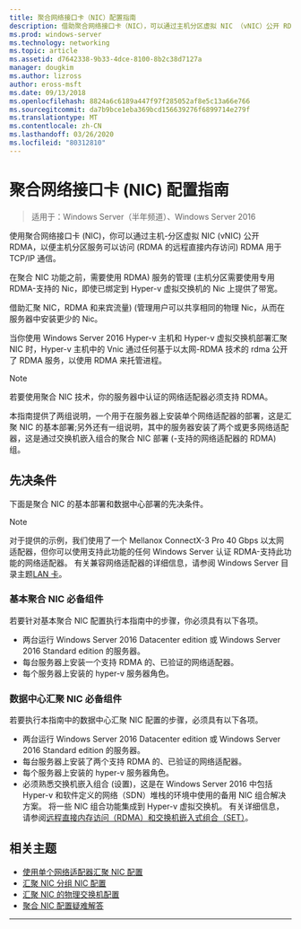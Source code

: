 ```yaml
---
title: 聚合网络接口卡（NIC）配置指南
description: 借助聚合网络接口卡（NIC），可以通过主机分区虚拟 NIC （vNIC）公开 RDMA，以便主机分区服务可以访问 Hyper-v 来宾用于 TCP/IP 通信的相同 Nic 上的远程直接内存访问（RDMA）。
ms.prod: windows-server
ms.technology: networking
ms.topic: article
ms.assetid: d7642338-9b33-4dce-8100-8b2c38d7127a
manager: dougkim
ms.author: lizross
author: eross-msft
ms.date: 09/13/2018
ms.openlocfilehash: 8824a6c6189a447f97f285052af8e5c13a66e766
ms.sourcegitcommit: da7b9bce1eba369bcd156639276f6899714e279f
ms.translationtype: MT
ms.contentlocale: zh-CN
ms.lasthandoff: 03/26/2020
ms.locfileid: "80312810"
---
```

# <a name="converged-network-interface-card-nic-configuration-guidance"></a>聚合网络接口卡 \(NIC\) 配置指南

>适用于：Windows Server（半年频道）、Windows Server 2016

使用聚合网络接口卡 \(NIC\)，你可以通过主机\-分区虚拟 NIC \(vNIC\) 公开 RDMA，以便主机分区服务可以访问 \(RDMA 的远程直接内存访问\) RDMA 用于 TCP/IP 通信。

在聚合 NIC 功能之前，需要使用 RDMA\) 服务的管理 \(主机分区需要使用专用 RDMA\-支持的 Nic，即使已绑定到 Hyper-v 虚拟交换机的 Nic 上提供了带宽。

借助汇聚 NIC，RDMA 和来宾流量\) \(管理用户可以共享相同的物理 Nic，从而在服务器中安装更少的 Nic。

当你使用 Windows Server 2016 Hyper-v 主机和 Hyper-v 虚拟交换机部署汇聚 NIC 时，Hyper-v 主机中的 Vnic 通过任何基于以太网\-RDMA 技术的 rdma 公开了 RDMA 服务，以使用 RDMA 来托管进程。

>[!NOTE]
>若要使用聚合 NIC 技术，你的服务器中认证的网络适配器必须支持 RDMA。

本指南提供了两组说明，一个用于在服务器上安装单个网络适配器的部署，这是汇聚 NIC 的基本部署;另外还有一组说明，其中的服务器安装了两个或更多网络适配器，这是通过交换机嵌入组合的聚合 NIC 部署 \(\-支持的网络适配器的 RDMA\) 组。


## <a name="prerequisites"></a>先决条件

下面是聚合 NIC 的基本部署和数据中心部署的先决条件。

>[!NOTE]
>对于提供的示例，我们使用了一个 Mellanox ConnectX-3 Pro 40 Gbps 以太网适配器，但你可以使用支持此功能的任何 Windows Server 认证 RDMA\-支持此功能的网络适配器。 有关兼容网络适配器的详细信息，请参阅 Windows Server 目录主题[LAN 卡](https://www.windowsservercatalog.com/results.aspx?&bCatID=1468&cpID=0&avc=85&ava=0&avt=0&avq=46&OR=1)。

### <a name="basic-converged-nic-prerequisites"></a>基本聚合 NIC 必备组件

若要针对基本聚合 NIC 配置执行本指南中的步骤，你必须具有以下各项。

- 两台运行 Windows Server 2016 Datacenter edition 或 Windows Server 2016 Standard edition 的服务器。
- 每台服务器上安装一个支持 RDMA 的、已验证的网络适配器。
- 每个服务器上安装的 hyper-v 服务器角色。

### <a name="datacenter-converged-nic-prerequisites"></a>数据中心汇聚 NIC 必备组件

若要执行本指南中的数据中心汇聚 NIC 配置的步骤，必须具有以下各项。

- 两台运行 Windows Server 2016 Datacenter edition 或 Windows Server 2016 Standard edition 的服务器。
- 每台服务器上安装了两个支持 RDMA 的、已验证的网络适配器。
- 每个服务器上安装的 hyper-v 服务器角色。
- 必须熟悉交换机嵌入组合 \(设置\)，这是在 Windows Server 2016 中包括 Hyper-v 和软件定义的网络（SDN）堆栈的环境中使用的备用 NIC 组合解决方案。 将一些 NIC 组合功能集成到 Hyper-v 虚拟交换机。 有关详细信息，请参阅[远程直接内存访问（RDMA）和交换机嵌入式组合（SET）](../../../virtualization/hyper-v-virtual-switch/RDMA-and-Switch-Embedded-Teaming.md)。

## <a name="related-topics"></a>相关主题
- [使用单个网络适配器汇聚 NIC 配置](cnic-single.md)
- [汇聚 NIC 分组 NIC 配置](cnic-datacenter.md)
- [汇聚 NIC 的物理交换机配置](cnic-app-switch-config.md)
- [聚合 NIC 配置疑难解答](cnic-app-troubleshoot.md)

---